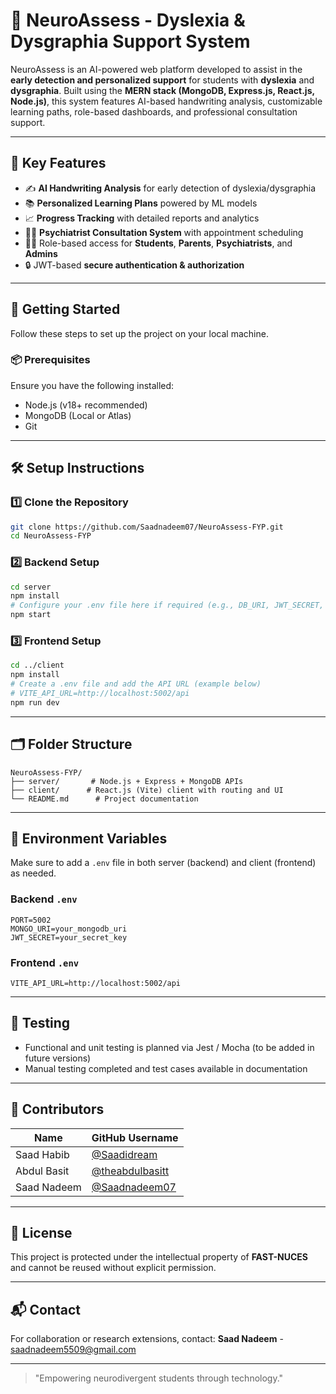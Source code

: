 # 🧠 NeuroAssess - Dyslexia & Dysgraphia Support System

NeuroAssess is an AI-powered web platform developed to assist in the **early detection and personalized support** for students with **dyslexia** and **dysgraphia**. Built using the **MERN stack (MongoDB, Express.js, React.js, Node.js)**, this system features AI-based handwriting analysis, customizable learning paths, role-based dashboards, and professional consultation support.

---

## 🌟 Key Features

- ✍️ **AI Handwriting Analysis** for early detection of dyslexia/dysgraphia
- 📚 **Personalized Learning Plans** powered by ML models
- 📈 **Progress Tracking** with detailed reports and analytics
- 👨‍⚕️ **Psychiatrist Consultation System** with appointment scheduling
- 🧑‍🎓 Role-based access for **Students**, **Parents**, **Psychiatrists**, and **Admins**
- 🔒 JWT-based **secure authentication & authorization**

---

## 🚀 Getting Started
Follow these steps to set up the project on your local machine.

### 📦 Prerequisites
Ensure you have the following installed:
- Node.js (v18+ recommended)
- MongoDB (Local or Atlas)
- Git

---

## 🛠️ Setup Instructions

### 1️⃣ Clone the Repository
```bash
git clone https://github.com/Saadnadeem07/NeuroAssess-FYP.git
cd NeuroAssess-FYP
```

### 2️⃣ Backend Setup
```bash
cd server
npm install
# Configure your .env file here if required (e.g., DB_URI, JWT_SECRET, etc.)
npm start
```

### 3️⃣ Frontend Setup
```bash
cd ../client
npm install
# Create a .env file and add the API URL (example below)
# VITE_API_URL=http://localhost:5002/api
npm run dev
```

---

## 🗂️ Folder Structure
```
NeuroAssess-FYP/
├── server/       # Node.js + Express + MongoDB APIs
├── client/      # React.js (Vite) client with routing and UI
└── README.md      # Project documentation
```

---

## 🔐 Environment Variables
Make sure to add a `.env` file in both server (backend) and client (frontend) as needed.

### Backend `.env`
```
PORT=5002
MONGO_URI=your_mongodb_uri
JWT_SECRET=your_secret_key
```

### Frontend `.env`
```
VITE_API_URL=http://localhost:5002/api
```

---

## 🧪 Testing
- Functional and unit testing is planned via Jest / Mocha (to be added in future versions)
- Manual testing completed and test cases available in documentation

---

## 🤝 Contributors

| Name         | GitHub Username                                      |
|--------------|------------------------------------------------------|
| Saad Habib   | [@Saadidream](https://github.com/Saadidream)        |
| Abdul Basit  | [@theabdulbasitt](https://github.com/theabdulbasitt)|
| Saad Nadeem  | [@Saadnadeem07](https://github.com/Saadnadeem07)    |


---

## 📄 License
This project is protected under the intellectual property of **FAST-NUCES** and cannot be reused without explicit permission.

---

## 📬 Contact
For collaboration or research extensions, contact:
**Saad Nadeem** - saadnadeem5509@gmail.com

---

> "Empowering neurodivergent students through technology."
